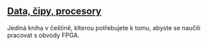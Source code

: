 ## [Data, čipy, procesory](https://datacipy.cz)

Jediná kniha v češtině, klterou potřebujete k tomu, abyste se naučili pracovat s obvody FPGA.

